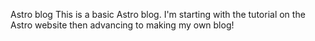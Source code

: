 Astro blog
This is a basic Astro blog. I'm starting with the tutorial on the Astro website then advancing to making my own blog!
